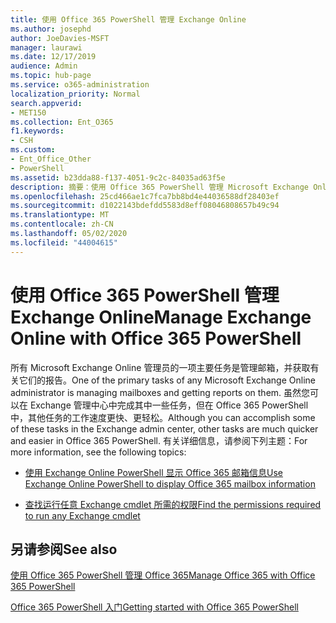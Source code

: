 ```yaml
---
title: 使用 Office 365 PowerShell 管理 Exchange Online
ms.author: josephd
author: JoeDavies-MSFT
manager: laurawi
ms.date: 12/17/2019
audience: Admin
ms.topic: hub-page
ms.service: o365-administration
localization_priority: Normal
search.appverid:
- MET150
ms.collection: Ent_O365
f1.keywords:
- CSH
ms.custom:
- Ent_Office_Other
- PowerShell
ms.assetid: b23dda88-f137-4051-9c2c-84035ad63f5e
description: 摘要：使用 Office 365 PowerShell 管理 Microsoft Exchange Online，包括显示邮箱配置和显示高级报告。
ms.openlocfilehash: 25cd466ae1c7fca7bb8bd4e44036588df28403ef
ms.sourcegitcommit: d1022143bdefdd5583d8eff08046808657b49c94
ms.translationtype: MT
ms.contentlocale: zh-CN
ms.lasthandoff: 05/02/2020
ms.locfileid: "44004615"
---
```

# <a name="manage-exchange-online-with-office-365-powershell"></a><span data-ttu-id="69242-103">使用 Office 365 PowerShell 管理 Exchange Online</span><span class="sxs-lookup"><span data-stu-id="69242-103">Manage Exchange Online with Office 365 PowerShell</span></span>

<span data-ttu-id="69242-104">所有 Microsoft Exchange Online 管理员的一项主要任务是管理邮箱，并获取有关它们的报告。</span><span class="sxs-lookup"><span data-stu-id="69242-104">One of the primary tasks of any Microsoft Exchange Online administrator is managing mailboxes and getting reports on them.</span></span> <span data-ttu-id="69242-105">虽然您可以在 Exchange 管理中心中完成其中一些任务，但在 Office 365 PowerShell 中，其他任务的工作速度更快、更轻松。</span><span class="sxs-lookup"><span data-stu-id="69242-105">Although you can accomplish some of these tasks in the Exchange admin center, other tasks are much quicker and easier in Office 365 PowerShell.</span></span> <span data-ttu-id="69242-106">有关详细信息，请参阅下列主题：</span><span class="sxs-lookup"><span data-stu-id="69242-106">For more information, see the following topics:</span></span>
  
- [<span data-ttu-id="69242-107">使用 Exchange Online PowerShell 显示 Office 365 邮箱信息</span><span class="sxs-lookup"><span data-stu-id="69242-107">Use Exchange Online PowerShell to display Office 365 mailbox information</span></span>](https://docs.microsoft.com/exchange/recipients-in-exchange-online/manage-user-mailboxes/use-powershell-to-display-mailbox-information)
    
- [<span data-ttu-id="69242-108">查找运行任意 Exchange cmdlet 所需的权限</span><span class="sxs-lookup"><span data-stu-id="69242-108">Find the permissions required to run any Exchange cmdlet</span></span>](https://docs.microsoft.com/powershell/exchange/exchange-server/find-exchange-cmdlet-permissions)
    
## <a name="see-also"></a><span data-ttu-id="69242-109">另请参阅</span><span class="sxs-lookup"><span data-stu-id="69242-109">See also</span></span>

[<span data-ttu-id="69242-110">使用 Office 365 PowerShell 管理 Office 365</span><span class="sxs-lookup"><span data-stu-id="69242-110">Manage Office 365 with Office 365 PowerShell</span></span>](manage-office-365-with-office-365-powershell.md)
  
[<span data-ttu-id="69242-111">Office 365 PowerShell 入门</span><span class="sxs-lookup"><span data-stu-id="69242-111">Getting started with Office 365 PowerShell</span></span>](getting-started-with-office-365-powershell.md)

